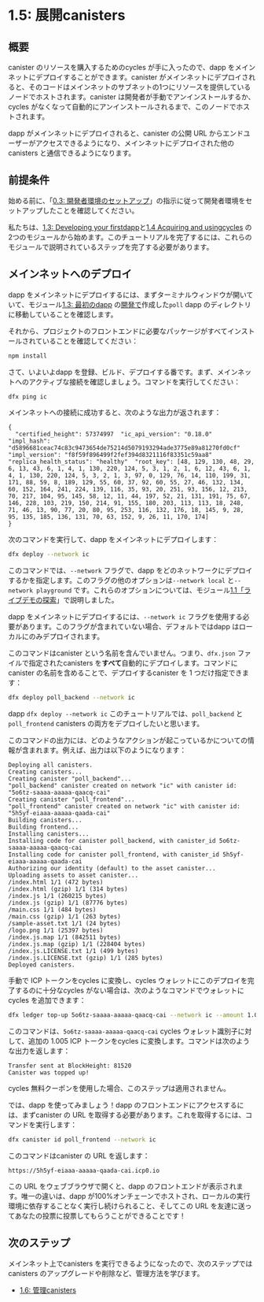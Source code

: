 # 1.5: 展開canisters

## 概要

canister のリソースを購入するためのcycles が手に入ったので、dapp をメインネットにデプロイすることができます。canister がメインネットにデプロイされると、そのコードはメインネットのサブネットの1つにリソースを提供しているノードでホストされます。canister は開発者が手動でアンインストールするか、cycles がなくなって自動的にアンインストールされるまで、このノードでホストされます。

dapp がメインネットにデプロイされると、canister の公開 URL からエンドユーザーがアクセスできるようになり、メインネットにデプロイされた他のcanisters と通信できるようになります。

## 前提条件

始める前に、「[0.3: 開発者環境のセットアップ](../level-0/03-dev-env.md)」の指示に従って開発者環境をセットアップしたことを確認してください。

私たちは、[1.3: Developing your firstdapp](1.3-first-dapp.md)と[1.4 Acquiring and usingcycles](1.4-using-cycles.md) の2つのモジュールから始めます。このチュートリアルを完了するには、これらのモジュールで説明されているステップを完了する必要があります。

## メインネットへのデプロイ

dapp をメインネットにデプロイするには、まずターミナルウィンドウが開いていて、モジュール[1.3: 最初のdapp](1.3-first-dapp.md) の[開発で](1.3-first-dapp.md)作成した`poll` dapp のディレクトリに移動していることを確認します。

それから、プロジェクトのフロントエンドに必要なパッケージがすべてインストールされていることを確認してください：

``` sh
npm install
```

さて、いよいよdapp を登録、ビルド、デプロイする番です。まず、メインネットへのアクティブな接続を確認しましょう。コマンドを実行してください：

``` sh
dfx ping ic
```

メインネットへの接続に成功すると、次のような出力が返されます：

    {
      "certified_height": 57374997  "ic_api_version": "0.18.0"  "impl_hash": "d5896681ceac74c83c9473654de75214d5079193294ade3775e89a81270fd0cf"  "impl_version": "f8f59f896499f2fef394d8321116f83351c59aa8"  "replica_health_status": "healthy"  "root_key": [48, 129, 130, 48, 29, 6, 13, 43, 6, 1, 4, 1, 130, 220, 124, 5, 3, 1, 2, 1, 6, 12, 43, 6, 1, 4, 1, 130, 220, 124, 5, 3, 2, 1, 3, 97, 0, 129, 76, 14, 110, 199, 31, 171, 88, 59, 8, 189, 129, 55, 60, 37, 92, 60, 55, 27, 46, 132, 134, 60, 152, 164, 241, 224, 139, 116, 35, 93, 20, 251, 93, 156, 12, 213, 70, 217, 104, 95, 145, 58, 12, 11, 44, 197, 52, 21, 131, 191, 75, 67, 146, 228, 103, 219, 150, 214, 91, 155, 180, 203, 113, 113, 18, 248, 71, 46, 13, 90, 77, 20, 80, 95, 253, 116, 132, 176, 18, 145, 9, 28, 95, 135, 185, 136, 131, 70, 63, 152, 9, 26, 11, 170, 174]
    }

次のコマンドを実行して、dapp をメインネットにデプロイします：

``` sh
dfx deploy --network ic
```

このコマンドでは、`--network` フラグで、dapp をどのネットワークにデプロイするかを指定します。このフラグの他のオプションは`--network local` と`--network playground` です。これらのオプションについては、モジュール[1.1「ライブデモの探索](1.1-live-demo.md)」で説明しました。

dapp をメインネットにデプロイするには、`--network ic` フラグを使用する必要があります。このフラグが含まれていない場合、デフォルトではdapp はローカルにのみデプロイされます。

このコマンドはcanister という名前を含んでいません。つまり、`dfx.json` ファイルで指定されたcanisters を**すべて**自動的にデプロイします。コマンドにcanister の名前を含めることで、デプロイするcanister を 1 つだけ指定できます：

``` sh
dfx deploy poll_backend --network ic
```

dapp `dfx deploy --network ic` このチュートリアルでは、`poll_backend` と`poll_frontend` canisters の両方をデプロイしたいと思います。

このコマンドの出力には、どのようなアクションが起こっているかについての情報が含まれます。例えば、出力は以下のようになります：

    Deploying all canisters.
    Creating canisters...
    Creating canister "poll_backend"...
    "poll_backend" canister created on network "ic" with canister id: "5o6tz-saaaa-aaaaa-qaacq-cai"
    Creating canister "poll_frontend"...
    "poll_frontend" canister created on network "ic" with canister id: "5h5yf-eiaaa-aaaaa-qaada-cai"
    Building canisters...
    Building frontend...
    Installing canisters...
    Installing code for canister poll_backend, with canister_id 5o6tz-saaaa-aaaaa-qaacq-cai
    Installing code for canister poll_frontend, with canister_id 5h5yf-eiaaa-aaaaa-qaada-cai
    Authorizing our identity (default) to the asset canister...
    Uploading assets to asset canister...
    /index.html 1/1 (472 bytes)
    /index.html (gzip) 1/1 (314 bytes)
    /index.js 1/1 (260215 bytes)
    /index.js (gzip) 1/1 (87776 bytes)
    /main.css 1/1 (484 bytes)
    /main.css (gzip) 1/1 (263 bytes)
    /sample-asset.txt 1/1 (24 bytes)
    /logo.png 1/1 (25397 bytes)
    /index.js.map 1/1 (842511 bytes)
    /index.js.map (gzip) 1/1 (228404 bytes)
    /index.js.LICENSE.txt 1/1 (499 bytes)
    /index.js.LICENSE.txt (gzip) 1/1 (285 bytes)
    Deployed canisters.

手動で ICP トークンをcycles に変換し、cycles ウォレットにこのデプロイを完了するのに十分なcycles がない場合は、次のようなコマンドでウォレットにcycles を追加できます：

``` sh
dfx ledger top-up 5o6tz-saaaa-aaaaa-qaacq-cai --network ic --amount 1.005
```

このコマンドは、`5o6tz-saaaa-aaaaa-qaacq-cai` cycles ウォレット識別子に対して、追加の 1.005 ICP トークンをcycles に変換します。コマンドは次のような出力を返します：

    Transfer sent at BlockHeight: 81520
    Canister was topped up!

cycles 無料クーポンを使用した場合、このステップは適用されません。

では、dapp を使ってみましょう！dapp のフロントエンドにアクセスするには、まずcanister の URL を取得する必要があります。これを取得するには、コマンドを実行します：

``` sh
dfx canister id poll_frontend --network ic
```

このコマンドはcanister の URL を返します：

    https://5h5yf-eiaaa-aaaaa-qaada-cai.icp0.io

この URL をウェブブラウザで開くと、dapp のフロントエンドが表示されます。唯一の違いは、dapp が100%オンチェーンでホストされ、ローカルの実行環境に依存することなく実行し続けられること、そしてこの URL を友達に送ってあなたの投票に投票してもらうことができることです！

## 次のステップ

メインネット上でcanisters を実行できるようになったので、次のステップではcanisters のアップグレードや削除など、管理方法を学びます。

- [1.6: 管理canisters](1.6-managing-canisters.md)

<!---
# 1.5: Deploying canisters

## Overview

Now that we have some cycles to pay for our canister's resources, we can deploy our dapp on the mainnet. When a canister is deployed to the mainnet, it's code will be hosted on a node that is providing resources to one of the mainnet's subnets. The canister will be hosted on this node until it is manually uninstalled by the developer, or until it runs out of cycles and is uninstalled automatically. 

Once a dapp is deployed on the mainnet, it can be accessed from the canister's public URL by end-users and can communicate with other canisters that are deployed on the mainnet. 

## Prerequisites

Before you start, verify that you have set up your developer environment according to the instructions in [0.3: Developer environment setup](../level-0/03-dev-env.md).

We will be building off of the previous two modules, [1.3: Developing your first dapp](1.3-first-dapp.md) and [1.4 Acquiring and using cycles](1.4-using-cycles.md). You will need to have followed along and completed the steps outlined in these modules to complete this tutorial. 

## Deploying to the mainnet

To deploy your dapp to the mainnet, first assure that your terminal window is open and you've navigated into the directory of your `poll` dapp that we created in module [1.3: Developing your first dapp](1.3-first-dapp.md).

Then, assure that all necessary packages are installed for our project's frontend with the command:

```sh
npm install
```

Now it's time to register, build, and deploy your dapp. First, let's check to make sure we have an active connection to the mainnet. Run the command:

```sh
dfx ping ic
```

A successful connection to the mainnet will return an output such as:

```
{
  "certified_height": 57374997  "ic_api_version": "0.18.0"  "impl_hash": "d5896681ceac74c83c9473654de75214d5079193294ade3775e89a81270fd0cf"  "impl_version": "f8f59f896499f2fef394d8321116f83351c59aa8"  "replica_health_status": "healthy"  "root_key": [48, 129, 130, 48, 29, 6, 13, 43, 6, 1, 4, 1, 130, 220, 124, 5, 3, 1, 2, 1, 6, 12, 43, 6, 1, 4, 1, 130, 220, 124, 5, 3, 2, 1, 3, 97, 0, 129, 76, 14, 110, 199, 31, 171, 88, 59, 8, 189, 129, 55, 60, 37, 92, 60, 55, 27, 46, 132, 134, 60, 152, 164, 241, 224, 139, 116, 35, 93, 20, 251, 93, 156, 12, 213, 70, 217, 104, 95, 145, 58, 12, 11, 44, 197, 52, 21, 131, 191, 75, 67, 146, 228, 103, 219, 150, 214, 91, 155, 180, 203, 113, 113, 18, 248, 71, 46, 13, 90, 77, 20, 80, 95, 253, 116, 132, 176, 18, 145, 9, 28, 95, 135, 185, 136, 131, 70, 63, 152, 9, 26, 11, 170, 174]
}
```


Now, we can deploy our dapp to the mainnet by running the following command:

```sh
dfx deploy --network ic
```

In this command, the `--network` flag specifies which network the dapp should be deployed on. Other options for this flag are `--network local` and `--network playground`. We covered these in module [1.1: exploring a live demo](1.1-live-demo.md).

Using the flag `--network ic` is required to deploy your dapp on the mainnet. If this flag is not included, your dapp will be only be deployed locally by default. 

This command doesn't include a canister name, meaning it will automatically deploy **all** canisters that are specified in the `dfx.json` file. You can specify a single canister to be deployed by including the canister's name in the command, such as:

```sh
dfx deploy poll_backend --network ic
```

We want to deploy both the `poll_backend` and `poll_frontend` canisters since they work together to create our poll dapp, so the `dfx deploy --network ic` command should be used for this tutorial. 

The output of this command will include information about what actions are happening. For example, the output should resemble the following:

```
Deploying all canisters.
Creating canisters...
Creating canister "poll_backend"...
"poll_backend" canister created on network "ic" with canister id: "5o6tz-saaaa-aaaaa-qaacq-cai"
Creating canister "poll_frontend"...
"poll_frontend" canister created on network "ic" with canister id: "5h5yf-eiaaa-aaaaa-qaada-cai"
Building canisters...
Building frontend...
Installing canisters...
Installing code for canister poll_backend, with canister_id 5o6tz-saaaa-aaaaa-qaacq-cai
Installing code for canister poll_frontend, with canister_id 5h5yf-eiaaa-aaaaa-qaada-cai
Authorizing our identity (default) to the asset canister...
Uploading assets to asset canister...
/index.html 1/1 (472 bytes)
/index.html (gzip) 1/1 (314 bytes)
/index.js 1/1 (260215 bytes)
/index.js (gzip) 1/1 (87776 bytes)
/main.css 1/1 (484 bytes)
/main.css (gzip) 1/1 (263 bytes)
/sample-asset.txt 1/1 (24 bytes)
/logo.png 1/1 (25397 bytes)
/index.js.map 1/1 (842511 bytes)
/index.js.map (gzip) 1/1 (228404 bytes)
/index.js.LICENSE.txt 1/1 (499 bytes)
/index.js.LICENSE.txt (gzip) 1/1 (285 bytes)
Deployed canisters.
```

If you manually converted ICP tokens into cycles, and your cycles wallet doesn't contain enough cycles to complete this deployment, you can add more cycles to your wallet with a command such as:

```sh
dfx ledger top-up 5o6tz-saaaa-aaaaa-qaacq-cai --network ic --amount 1.005
```

This command converts an additional 1.005 ICP tokens to cycles for the `5o6tz-saaaa-aaaaa-qaacq-cai` cycles wallet identifier. The command will return output such as:

```
Transfer sent at BlockHeight: 81520
Canister was topped up!
```

If you used the free cycles coupon, this step is not applicable. 

Now, let's use our dapp! To access the dapp's frontend, first we need to get the canister's URL. To get this, run the command:

```sh
dfx canister id poll_frontend --network ic
```

This command will return the canister's URL, which should look like this:

```
https://5h5yf-eiaaa-aaaaa-qaada-cai.icp0.io
```

If you open this URL in your web browser, you will see the same poll dapp frontend that you saw when you deployed it locally. The only difference is that now your dapp is hosted 100% on-chain, does not rely on your local execution environment to keep running, and you can send this URL to your friends and get them to vote on your poll!

## Next steps

Now that we have canisters running on the mainnet, the next steps are to learn how we can manage these canisters, such as how to upgrade them or delete them. 

- [1.6: Managing canisters](1.6-managing-canisters.md)
-->
